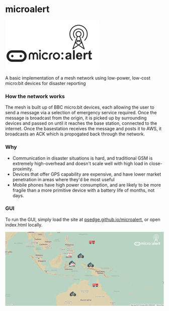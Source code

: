 # microalert
![logo](/assets/logo.png)

A basic implementation of a mesh network using low-power, low-cost micro:bit devices for disaster reporting

### How the network works

The mesh is built up of BBC micro:bit devices, each allowing the user to send a message via a selection of emergency service required. Once the message is broadcast from the origin, it is picked up by surrounding devices and passed on until it reaches the base station, connected to the internet. Once the basestation receives the message and posts it to AWS, it broadcasts an ACK which is propogated back through the network.

### Why

* Communication in disaster situations is hard, and traditional GSM is extremely high-overhead and doesn't scale well with high load in close-proximity.
* Devices that offer GPS capability are expensive, and have lower market penetration in areas where they'd be most useful
* Mobile phones have high power consumption, and are likely to be more fragile than a more primitive device with a battery life of months, not days.

### GUI

To run the GUI, simply load the site at [psedge.github.io/microalert](https://psedge.github.io/microalert), or open index.html locally.

![GUI](/assets/gui.png)
